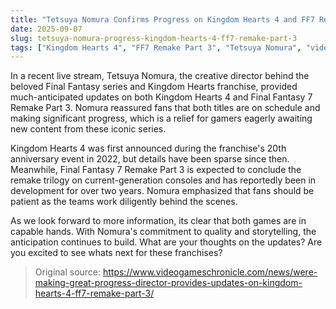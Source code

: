 ```yaml
---
title: "Tetsuya Nomura Confirms Progress on Kingdom Hearts 4 and FF7 Remake Part 3"
date: 2025-09-07
slug: tetsuya-nomura-progress-kingdom-hearts-4-ff7-remake-part-3
tags: ["Kingdom Hearts 4", "FF7 Remake Part 3", "Tetsuya Nomura", "video games"]
---
```


In a recent live stream, Tetsuya Nomura, the creative director behind the beloved Final Fantasy series and Kingdom Hearts franchise, provided much-anticipated updates on both Kingdom Hearts 4 and Final Fantasy 7 Remake Part 3. Nomura reassured fans that both titles are on schedule and making significant progress, which is a relief for gamers eagerly awaiting new content from these iconic series.

Kingdom Hearts 4 was first announced during the franchise's 20th anniversary event in 2022, but details have been sparse since then. Meanwhile, Final Fantasy 7 Remake Part 3 is expected to conclude the remake trilogy on current-generation consoles and has reportedly been in development for over two years. Nomura emphasized that fans should be patient as the teams work diligently behind the scenes.

As we look forward to more information, its clear that both games are in capable hands. With Nomura's commitment to quality and storytelling, the anticipation continues to build. What are your thoughts on the updates? Are you excited to see whats next for these franchises?
> Original source: https://www.videogameschronicle.com/news/were-making-great-progress-director-provides-updates-on-kingdom-hearts-4-ff7-remake-part-3/